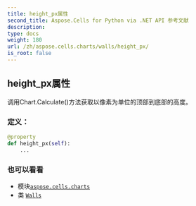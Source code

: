 ```yaml
---
title: height_px属性
second_title: Aspose.Cells for Python via .NET API 参考文献
description:
type: docs
weight: 180
url: /zh/aspose.cells.charts/walls/height_px/
is_root: false
---
```

## height_px属性

调用Chart.Calculate()方法获取以像素为单位的顶部到底部的高度。
### 定义：
```python
@property
def height_px(self):
    ...
```

### 也可以看看
* 模块[`aspose.cells.charts`](../../)
* 类 [`Walls`](/cells/python-net/zh/aspose.cells.charts/walls)
